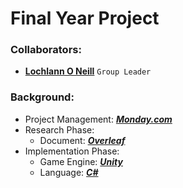 <!--https://github.com/darsaveli/Readme-Markdown-Syntax-->

# Final Year Project

### Collaborators:
* **[Lochlann O Neill](https://github.com/lochlannoneill)** `Group Leader`  

### Background:
* Project Management: ***[Monday.com](https://lochlannoneill.monday.com/boards/3393883106)***  
* Research Phase:
  * Document: ***[Overleaf](https://www.overleaf.com/project/631c9185df013681e446c601)***
* Implementation Phase:
  * Game Engine: ***[Unity](https://unity.com/)***
  * Language: ***[C#](https://learn.microsoft.com/en-us/dotnet/csharp/)***
  <!--* Communication: ***[Discord](https://discord.gg/SKTmfVWEtJ)***-->
